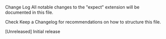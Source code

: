 Change Log
All notable changes to the "expect" extension will be documented in this file.

Check Keep a Changelog for recommendations on how to structure this file.

[Unreleased]
Initial release